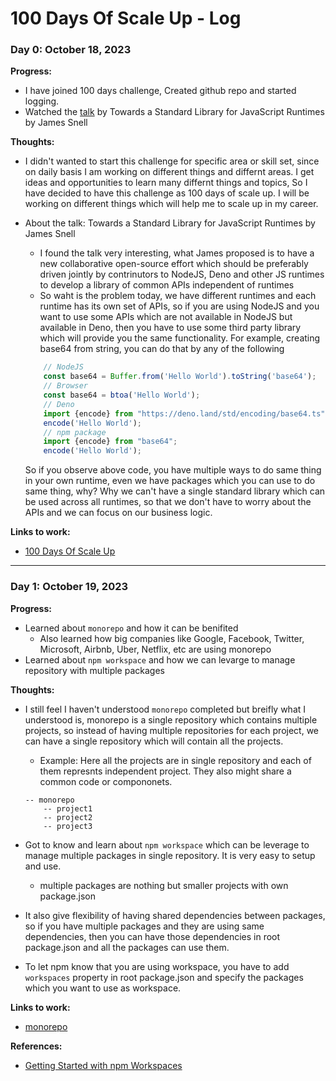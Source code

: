 # 100 Days Of Scale Up - Log

### Day 0: October 18, 2023

**Progress:**
- I have joined 100 days challenge, Created github repo and started logging.
- Watched the [talk](https://portal.gitnation.org/contents/towards-a-standard-library-for-javascript-runtimes) by Towards a Standard Library for JavaScript Runtimes by James Snell

**Thoughts:** 
- I didn't wanted to start this challenge for specific area or skill set, since on daily basis I am working on different things and differnt areas. I get ideas and opportunities to learn many differnt things and topics, So I have decided to have this challenge as 100 days of scale up. I will be working on different things which will help me to scale up in my career.

- About the talk: Towards a Standard Library for JavaScript Runtimes by James Snell
    - I found the talk very interesting, what James proposed is to have a new collaborative open-source effort which should be preferably driven jointly by contrinutors to NodeJS, Deno and other JS runtimes to develop a library of common APIs independent of runtimes
    - So waht is the problem today, we have different runtimes and each runtime has its own set of APIs, so if you are using NodeJS and you want to use some APIs which are not available in NodeJS but available in Deno, then you have to use some third party library which will provide you the same functionality.
    For example, creating base64 from string, you can do that by any of the following
    ```javascript
        // NodeJS
        const base64 = Buffer.from('Hello World').toString('base64');
        // Browser
        const base64 = btoa('Hello World');
        // Deno
        import {encode} from "https://deno.land/std/encoding/base64.ts";
        encode('Hello World');
        // npm package
        import {encode} from "base64";
        encode('Hello World');
    ```
    So if you observe above code, you have multiple ways to do same thing in your own runtime, even we have packages which you can use to do same thing, why?
    Why we can't have a single standard library which can be used across all runtimes, so that we don't have to worry about the APIs and we can focus on our business logic.

**Links to work:** 
- [100 Days Of Scale Up](README.md)
---
### Day 1: October 19, 2023

**Progress:**
- Learned about `monorepo` and how it can be benifited
   - Also learned how big companies like Google, Facebook, Twitter, Microsoft, Airbnb, Uber, Netflix, etc are using monorepo
- Learned about `npm workspace` and how we can levarge to manage repository with multiple packages

**Thoughts:**
- I still feel I haven't understood `monorepo` completed but breifly what I understood is, monorepo is a single repository which contains multiple projects, so instead of having multiple repositories for each project, we can have a single repository which will contain all the projects.
    - Example: Here all the projects are in single repository and each of them represnts independent project. They also might share a common code or compononets.

    ```
    -- monorepo
        -- project1
        -- project2
        -- project3
    ```

- Got to know and learn about `npm workspace` which can be leverage to manage multiple packages in single repository. It is very easy to setup and use.
    - multiple packages are nothing but smaller projects with own package.json
- It also give flexibility of having shared dependencies between packages, so if you have multiple packages and they are using same dependencies, then you can have those dependencies in root package.json and all the packages can use them.
- To let npm know that you are using workspace, you have to add `workspaces` property in root package.json and specify the packages which you want to use as workspace.

**Links to work:**
- [monorepo](https://github.com/sidgujrathi/100DaysOfScaleUp/tree/main/Projects/monorepo)

**References:**
- [Getting Started with npm Workspaces](https://ruanmartinelli.com/posts/npm-7-workspaces-1)
